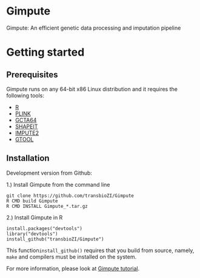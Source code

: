 # Gimpute
Gimpute: An efficient genetic data processing and imputation pipeline


# Getting started  
## Prerequisites
Gimpute runs on any 64-bit x86 Linux distribution and it requires the following tools:

* [R](https://www.r-project.org/) 
* [PLINK](https://www.cog-genomics.org/plink2) 
* [GCTA64](http://cnsgenomics.com/software/gcta/#Download) 
* [SHAPEIT](http://www.shapeit.fr/) 
* [IMPUTE2](https://mathgen.stats.ox.ac.uk/impute/impute_v2.html) 
* [GTOOL](http://www.well.ox.ac.uk/~cfreeman/software/gwas/gtool.html) 

## Installation 
Development version from Github:

1.) Install Gimpute from the command line
```{r eval=FALSE}
git clone https://github.com/transbioZI/Gimpute
R CMD build Gimpute
R CMD INSTALL Gimpute_*.tar.gz
```
2.) Install Gimpute in R
```{r eval=FALSE}
install.packages("devtools")
library("devtools")
install_github("transbioZI/Gimpute")
```
This function`install_github()` requires that you build from source, namely, `make` and compilers must be installed on the system.

For more information, please look at [Gimpute tutorial](https://github.com/transbioZI/Gimpute/blob/master/vignettes/GimputeTutorial.Rmd).
